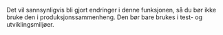 Det vil sannsynligvis bli gjort endringer i denne funksjonen, så du bør ikke bruke den i produksjonssammenheng. Den bør bare brukes i test- og utviklingsmiljøer.